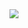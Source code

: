 <img src="https://media4.giphy.com/media/v1.Y2lkPTc5MGI3NjExY2Q5czdjZjZvMjNna2wybmd2YTNlMzVwOWo0MXhhdDA4dDhyYXJpYiZlcD12MV9pbnRlcm5hbF9naWZfYnlfaWQmY3Q9cw/TLeLKUdIc1tvAxb7ab/giphy.gif">
